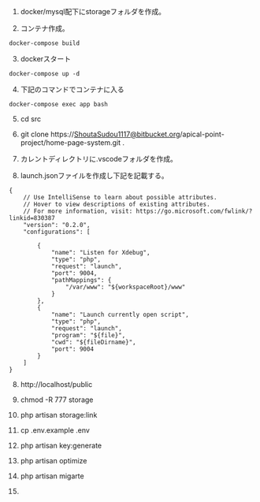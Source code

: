1. docker/mysql配下にstorageフォルダを作成。


2. コンテナ作成。
 ```
docker-compose build
``` 


3. dockerスタート
```
docker-compose up -d
```


4. 下記のコマンドでコンテナに入る
```
docker-compose exec app bash
```

5. cd src

6.  git clone https://ShoutaSudou1117@bitbucket.org/apical-point-project/home-page-system.git .

7. カレントディレクトリに.vscodeフォルダを作成。<br>


8. launch.jsonファイルを作成し下記を記載する。

```
{
    // Use IntelliSense to learn about possible attributes.
    // Hover to view descriptions of existing attributes.
    // For more information, visit: https://go.microsoft.com/fwlink/?linkid=830387
    "version": "0.2.0",
    "configurations": [

        {
            "name": "Listen for Xdebug",
            "type": "php",
            "request": "launch",
            "port": 9004,
            "pathMappings": {
                "/var/www": "${workspaceRoot}/www"
            }
        },
        {
            "name": "Launch currently open script",
            "type": "php",
            "request": "launch",
            "program": "${file}",
            "cwd": "${fileDirname}",
            "port": 9004
        }
    ]
}
```

8. http://localhost/public


9. chmod -R 777 storage


10. php artisan storage:link


11. cp .env.example .env


12. php artisan key:generate


13. php artisan optimize


14. php artisan migarte


15.